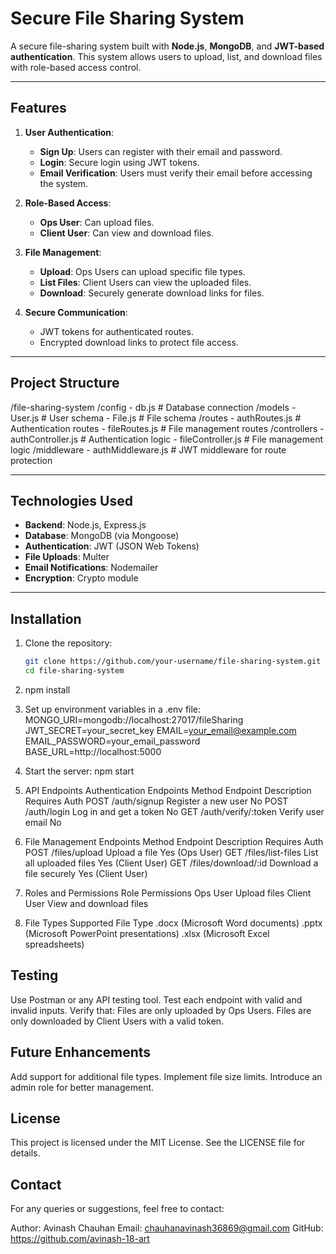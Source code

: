 # Secure File Sharing System

A secure file-sharing system built with **Node.js**, **MongoDB**, and **JWT-based authentication**. This system allows users to upload, list, and download files with role-based access control.

---

## Features

1. **User Authentication**:

   - **Sign Up**: Users can register with their email and password.
   - **Login**: Secure login using JWT tokens.
   - **Email Verification**: Users must verify their email before accessing the system.

2. **Role-Based Access**:

   - **Ops User**: Can upload files.
   - **Client User**: Can view and download files.

3. **File Management**:

   - **Upload**: Ops Users can upload specific file types.
   - **List Files**: Client Users can view the uploaded files.
   - **Download**: Securely generate download links for files.

4. **Secure Communication**:
   - JWT tokens for authenticated routes.
   - Encrypted download links to protect file access.

---

## Project Structure

/file-sharing-system /config - db.js # Database connection /models - User.js # User schema - File.js # File schema /routes - authRoutes.js # Authentication routes - fileRoutes.js # File management routes /controllers - authController.js # Authentication logic - fileController.js # File management logic /middleware - authMiddleware.js # JWT middleware for route protection

---

## Technologies Used

- **Backend**: Node.js, Express.js
- **Database**: MongoDB (via Mongoose)
- **Authentication**: JWT (JSON Web Tokens)
- **File Uploads**: Multer
- **Email Notifications**: Nodemailer
- **Encryption**: Crypto module

---

## Installation

1. Clone the repository:

   ```bash
   git clone https://github.com/your-username/file-sharing-system.git
   cd file-sharing-system

   ```

2. npm install

3. Set up environment variables in a .env file: MONGO_URI=mongodb://localhost:27017/fileSharing JWT_SECRET=your_secret_key EMAIL=your_email@example.com EMAIL_PASSWORD=your_email_password BASE_URL=http://localhost:5000

4. Start the server: npm start

5. API Endpoints Authentication Endpoints Method Endpoint Description Requires Auth POST /auth/signup Register a new user No POST /auth/login Log in and get a token No GET /auth/verify/:token Verify user email No

6. File Management Endpoints Method Endpoint Description Requires Auth POST /files/upload Upload a file Yes (Ops User) GET /files/list-files List all uploaded files Yes (Client User) GET /files/download/:id Download a file securely Yes (Client User)

7. Roles and Permissions Role Permissions Ops User Upload files Client User View and download files

8. File Types Supported File Type .docx (Microsoft Word documents) .pptx (Microsoft PowerPoint presentations) .xlsx (Microsoft Excel spreadsheets)

## Testing

Use Postman or any API testing tool. Test each endpoint with valid and invalid inputs. Verify that: Files are only uploaded by Ops Users. Files are only downloaded by Client Users with a valid token.

## Future Enhancements

Add support for additional file types. Implement file size limits. Introduce an admin role for better management.

## License

This project is licensed under the MIT License. See the LICENSE file for details.

## Contact

For any queries or suggestions, feel free to contact:

Author: Avinash Chauhan Email: chauhanavinash36869@gmail.com GitHub: https://github.com/avinash-18-art
